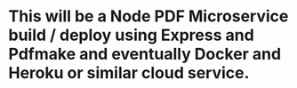 # This will be a Node PDF Microservice build / deploy using Express and Pdfmake and eventually Docker and Heroku or similar cloud service.
